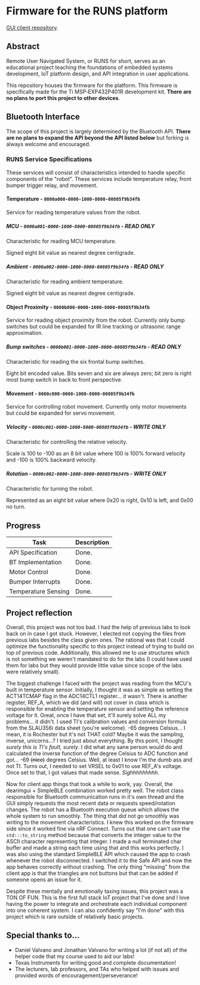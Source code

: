 # Firmware for the RUNS platform

[GUI client repository](https://github.com/Jah-On/RUNS_CLIENT).

## Abstract

Remote User Navigated System, or RUNS for short, serves as an educational project teaching the foundations of embedded systems development, IoT platform design, and API integration in user applications. 

This repository houses the firmware for the platform. This firmware is specifically made for the Ti MSP‑EXP432P401R development kit. __There are no plans to port this project to other devices__.

## Bluetooth Interface

The scope of this project is largely determined by the Bluetooth API. __There are no plans to expand the API beyond the API listed below__ but forking is always welcome and encouraged.

### RUNS Service Specifications

These services will consist of characteristics intended to handle specific components of the "robot". These services include temperature relay, front bumper trigger relay, and movement.

#### Temperature - `0000a000-0000-1000-8000-00805f9b34fb`

Service for reading temperature values from the robot.

##### MCU - `0000a001-0000-1000-8000-00805f9b34fb` - READ ONLY

Characteristic for reading MCU temperature.

Signed eight bit value as nearest degree centigrade.

##### Ambient - `0000a002-0000-1000-8000-00805f9b34fb` - READ ONLY

Characteristic for reading ambient temperature.

Signed eight bit value as nearest degree centigrade.

#### Object Proximity - `0000b000-0000-1000-8000-00805f9b34fb`

Service for reading object proximity from the robot. Currently only bump switches but could be expanded for IR line tracking or ultrasonic range approximation.

##### Bump switches - `0000b001-0000-1000-8000-00805f9b34fb` - READ ONLY

Characteristic for reading the six frontal bump switches.

Eight bit encoded value. Bits seven and six are always zero; bit zero is right most bump switch in back to front perspective.

#### Movement - `0000c000-0000-1000-8000-00805f9b34fb`

Service for controlling robot movement. Currently only motor movements but could be expanded for servo movement.

##### Velocity - `0000c001-0000-1000-8000-00805f9b34fb` - WRITE ONLY

Characteristic for controlling the relative velocity.

Scale is 100 to -100 as an 8 bit value where 100 is 100% forward velocity and -100 is 100% backward velocity.

##### Rotation - `0000c002-0000-1000-8000-00805f9b34fb` - WRITE ONLY

Characteristic for turning the robot.

Represented as an eight bit value where 0x20 is right, 0x10 is left, and 0x00 no turn.

## Progress

|       Task             |           Description           |
|------------------------|---------------------------------|
|    API Specification   |          Done.                  |
|    BT Implementation   |          Done.                  |
|      Motor Control     |          Done.                  |
|    Bumper Interrupts   |          Done.                  |
|   Temperature Sensing  |          Done.                  |

## Project reflection

Overall, this project was not too bad. I had the help of previous labs to look back on in case I got stuck. However, I elected not copying the files from previous labs besides the class given ones. The rational was that I could optimize the functionality specific to this project instead of trying to build on top of previous code. Additionally, this allowed me to use structures which is not something we weren't mandated to do for the labs (I could have used them for labs but they would provide little value since scope of the labs were relatively small). 

The biggest challenge I faced with the project was reading from the MCU's built in temperature sensor. Initially, I thought it was as simple as setting the ACT14TCMAP flag in the ADC14CTL1 register... it wasn't. There is another register, REF_A, which we did (and will) not cover in class which is responsible for enabling the temperature sensor and setting the reference voltage for it. Great, once I have that set, it'll surely solve ALL my problems... it didn't. I used TI's calibration values and conversion formula from the SLAU356i data sheet (you're welcome). -65 degrees Celsius... I mean, it is Rochester but it's not THAT cold? Maybe it was the sampling, inverse, unicorns...? I tried just about everything. By this point, I thought *surely this is TI's fault, surely*. I did what any sane person would do and calculated the inverse function of the degree Celsius to ADC function and got... -69 ~~(nice)~~ degrees Celsius. Well, at least I know I'm the dumb ass and not TI. Turns out, I needed to set VRSEL to 0x01 to use REF_A's voltage. Once set to that, I got values that made sense. *Sighhhhhhhhh*.

Now for client app things that took a while to work, yay. Overall, the dearimgui + SimpleBLE combination worked pretty well. The robot class responsible for Bluetooth communication runs in it's own thread and the GUI simply requests the most recent data or requests speed/rotation changes. The robot has a Bluetooth execution queue which allows the whole system to run smoothly. The thing that did not go smoothly was writing to the movement characteristics. I knew this worked on the firmware side since it worked fine via nRF Connect. Turns out that one can't use the `std:::to_string` method because that converts the integer value to the ASCII character representing that integer. I made a null terminated char buffer and made a string each time using that and this works perfectly. I was also using the standard SimpleBLE API which caused the app to crash whenever the robot disconnected. I switched it to the Safe API and now the app behaves correctly without crashing. The only thing "missing" from the client app is that the triangles are not buttons but that can be added if someone opens an issue for it. 

Despite these mentally and emotionally taxing issues, this project was a TON OF FUN. This is the first full stack IoT project that I've done and I love having the power to integrate and orchestrate each individual component into one coherent system. I can also confidently say "I'm done" with this project which is rare outside of relatively basic projects. 

## Special thanks to...

- Daniel Valvano and Jonathan Valvano for writing a lot (if not all) of the helper code that my course used to aid our labs!
- Texas Instruments for writing good and complete documentation! 
- The lecturers, lab professors, and TAs who helped with issues and provided words of encouragement/perseverance!
